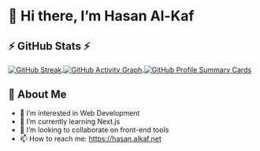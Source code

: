 # 👋 Hi there, I’m Hasan Al-Kaf

## ⚡ GitHub Stats ⚡

<a href="https://github.com/hasanalkaf3">
  <img src="https://github-readme-streak-stats.herokuapp.com/?user=hasanalkaf3&theme=algolia" align="center" alt="GitHub Streak" />
</a>
<a href="https://github.com/hasanalkaf3">
  <img src="https://github-readme-activity-graph.vercel.app/graph?username=hasanalkaf3&theme=xcode&hide_border=true" align="center" alt="GitHub Activity Graph" />
</a>
<a href="https://github.com/hasanalkaf3">
  <img src="https://github-profile-summary-cards.vercel.app/api/cards/profile-details?username=RamonLarcherRibeiro&theme=algolia" align="center" alt="GitHub Profile Summary Cards" />
</a>

## 💬 About Me

- 👀 I’m interested in Web Development
- 🌱 I’m currently learning Next.js
- 👯 I’m looking to collaborate on front-end tools
- 📫 How to reach me: https://hasan.alkaf.net
